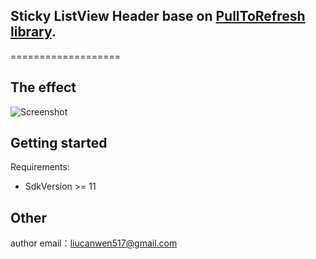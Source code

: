 ## Sticky ListView Header base on [PullToRefresh library](https://github.com/chrisbanes/Android-PullToRefresh).
===================

## The effect
![Screenshot](https://github.com/kk-java/StickyPtrListHeader/raw/master/intro.gif)


## Getting started
Requirements:

* SdkVersion >= 11


## Other
author email：liucanwen517@gmail.com
